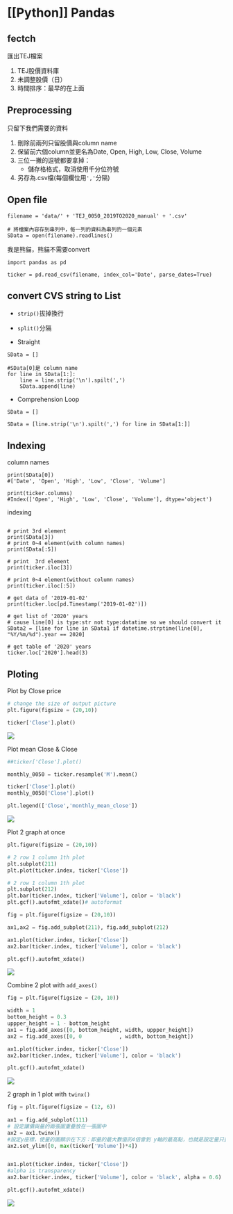# [[Python]] Pandas

## fectch
匯出TEJ檔案

1. TEJ股價資料庫
2. 未調整股價（日）
3. 時間排序：最早的在上面


## Preprocessing

只留下我們需要的資料
1. 刪除前兩列只留股價與column name
2. 保留前六個column並更名為Date, Open, High, Low, Close, Volume
3. 三位一撇的逗號都要拿掉：
    * 儲存格格式，取消使用千分位符號
4. 另存為.csv檔(每個欄位用`','`分隔)

## Open file
```python=
filename = 'data/' + 'TEJ_0050_2019TO2020_manual' + '.csv'

# 將檔案內容存到串列中，每一列的資料為串列的一個元素
SData = open(filename).readlines()
```

我是熊貓，熊貓不需要convert
```python=
import pandas as pd

ticker = pd.read_csv(filename, index_col='Date', parse_dates=True)
```
## convert CVS string to List
* `strip()`拔掉換行
* `split()`分隔


* Straight
```python=
SData = []

#SData[0]是 column name
for line in SData[1:]:
    line = line.strip('\n').spilt(',')
    SData.append(line)
```
* Comprehension Loop 
```python=
SData = []

SData = [line.strip('\n').spilt(',') for line in SData[1:]]
```

## Indexing

column names
```python=
print(SData[0])
#['Date', 'Open', 'High', 'Low', 'Close', 'Volume']

print(ticker.columns)
#Index(['Open', 'High', 'Low', 'Close', 'Volume'], dtype='object')
```

indexing
```python=

# print 3rd element
print(SData[3])
# print 0~4 element(with column names)
print(SData[:5])

# print  3rd element
print(ticker.iloc[3])

# print 0~4 element(without column names)
print(ticker.iloc[:5])

# get data of '2019-01-02'
print(ticker.loc[pd.Timestamp('2019-01-02')])

# get list of '2020' years
# cause line[0] is type:str not type:datatime so we should convert it
SData2 = [line for line in SData1 if datetime.strptime(line[0], "%Y/%m/%d").year == 2020]

# get table of '2020' years
ticker.loc['2020'].head(3)
```


## Ploting

Plot by Close price
```python
# change the size of output picture
plt.figure(figsize = (20,10))

ticker['Close'].plot()
```
![](https://i.imgur.com/KhjHLI3.png)

Plot mean Close & Close
```python
##ticker['Close'].plot()

monthly_0050 = ticker.resample('M').mean()

ticker['Close'].plot()
monthly_0050['Close'].plot()

plt.legend(['Close','monthly_mean_close'])
```
![](https://i.imgur.com/CBIMIcY.png)

Plot 2 graph at once
```python
plt.figure(figsize = (20,10))

# 2 row 1 column 1th plot
plt.subplot(211)
plt.plot(ticker.index, ticker['Close'])

# 2 row 1 column 1th plot
plt.subplot(212)
plt.bar(ticker.index, ticker['Volume'], color = 'black')
plt.gcf().autofmt_xdate()# autoformat
```
```python
fig = plt.figure(figsize = (20,10))

ax1,ax2 = fig.add_subplot(211), fig.add_subplot(212)

ax1.plot(ticker.index, ticker['Close'])
ax2.bar(ticker.index, ticker['Volume'], color = 'black')

plt.gcf().autofmt_xdate()
```
![](https://i.imgur.com/gvsqsLO.png)

Combine 2 plot with `add_axes()`
```python
fig = plt.figure(figsize = (20, 10))

width = 1
bottom_height = 0.3
uppper_height = 1 - bottom_height
ax1 = fig.add_axes([0, bottom_height, width, uppper_height])
ax2 = fig.add_axes([0, 0            , width, bottom_height])

ax1.plot(ticker.index, ticker['Close'])
ax2.bar(ticker.index, ticker['Volume'], color = 'black')

plt.gcf().autofmt_xdate()
```
![](https://i.imgur.com/rSznCMV.png)

2 graph in 1 plot with `twinx()`
```python
fig = plt.figure(figsize = (12, 6))
       
ax1 = fig.add_subplot(111)
# 設定讓價與量的兩張圖重疊放在一張圖中
ax2 = ax1.twinx() 
#設定y座標，使量的圖顯示在下方：即量的最大數值的4倍會到 y軸的最高點，也就是設定量只畫到 1/4y
ax2.set_ylim([0, max(ticker['Volume'])*4])


ax1.plot(ticker.index, ticker['Close'])
#alpha is transparency
ax2.bar(ticker.index, ticker['Volume'], color = 'black', alpha = 0.6)

plt.gcf().autofmt_xdate()
```
![](https://i.imgur.com/Qfq8jvQ.png)